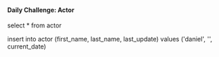 #### Daily Challenge: Actor

select * from actor

insert into actor (first_name, last_name, last_update)
	values ('daniel', '', current_date)